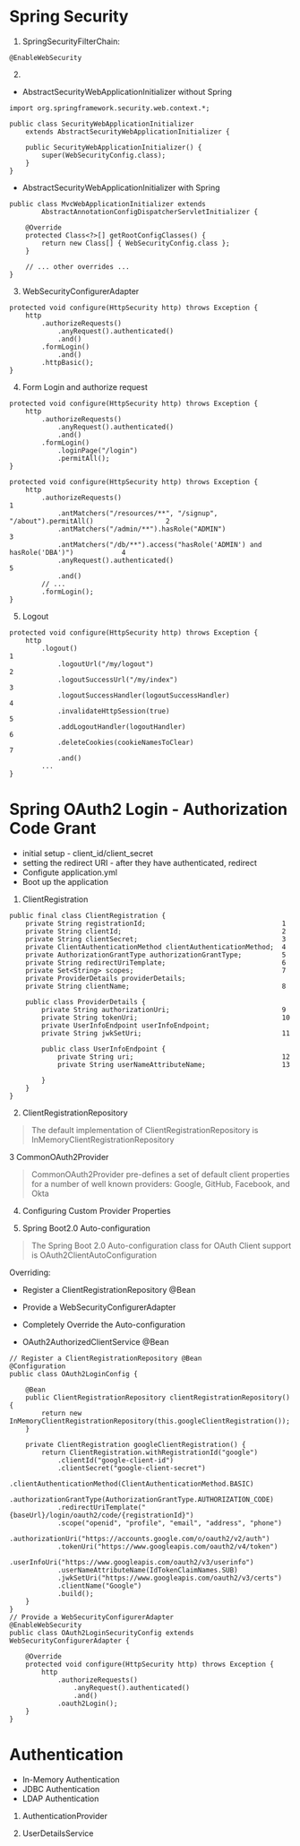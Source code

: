 # Spring Security

1. SpringSecurityFilterChain:
```
@EnableWebSecurity
```

2. 
* AbstractSecurityWebApplicationInitializer without Spring
```
import org.springframework.security.web.context.*;

public class SecurityWebApplicationInitializer
    extends AbstractSecurityWebApplicationInitializer {

    public SecurityWebApplicationInitializer() {
        super(WebSecurityConfig.class);
    }
}
```

* AbstractSecurityWebApplicationInitializer with Spring
```
public class MvcWebApplicationInitializer extends
        AbstractAnnotationConfigDispatcherServletInitializer {

    @Override
    protected Class<?>[] getRootConfigClasses() {
        return new Class[] { WebSecurityConfig.class };
    }

    // ... other overrides ...
}
```

3. WebSecurityConfigurerAdapter
```
protected void configure(HttpSecurity http) throws Exception {
    http
        .authorizeRequests()
            .anyRequest().authenticated()
            .and()
        .formLogin()
            .and()
        .httpBasic();
}
```
4. Form Login and authorize request
```
protected void configure(HttpSecurity http) throws Exception {
    http
        .authorizeRequests()
            .anyRequest().authenticated()
            .and()
        .formLogin()
            .loginPage("/login")
            .permitAll();
}
```

```
protected void configure(HttpSecurity http) throws Exception {
    http
        .authorizeRequests()                                                                1
            .antMatchers("/resources/**", "/signup", "/about").permitAll()                  2
            .antMatchers("/admin/**").hasRole("ADMIN")                                      3
            .antMatchers("/db/**").access("hasRole('ADMIN') and hasRole('DBA')")            4
            .anyRequest().authenticated()                                                   5
            .and()
        // ...
        .formLogin();
}
```
5. Logout
```
protected void configure(HttpSecurity http) throws Exception {
    http
        .logout()                                                                    1
            .logoutUrl("/my/logout")                                                 2
            .logoutSuccessUrl("/my/index")                                           3
            .logoutSuccessHandler(logoutSuccessHandler)                              4
            .invalidateHttpSession(true)                                             5
            .addLogoutHandler(logoutHandler)                                         6
            .deleteCookies(cookieNamesToClear)                                       7
            .and()
        ...
}
```

# Spring OAuth2 Login - Authorization Code Grant
* initial setup - client_id/client_secret
* setting the redirect URI - after they have authenticated, redirect
* Configute application.yml
* Boot up the application

1. ClientRegistration
```
public final class ClientRegistration {
    private String registrationId;                                  1
    private String clientId;                                        2
    private String clientSecret;                                    3
    private ClientAuthenticationMethod clientAuthenticationMethod;  4
    private AuthorizationGrantType authorizationGrantType;          5
    private String redirectUriTemplate;                             6
    private Set<String> scopes;                                     7
    private ProviderDetails providerDetails;
    private String clientName;                                      8

    public class ProviderDetails {
        private String authorizationUri;                            9
        private String tokenUri;                                    10
        private UserInfoEndpoint userInfoEndpoint;
        private String jwkSetUri;                                   11

        public class UserInfoEndpoint {
            private String uri;                                     12
            private String userNameAttributeName;                   13

        }
    }
}
```
2. ClientRegistrationRepository
> The default implementation of ClientRegistrationRepository is InMemoryClientRegistrationRepository

3 CommonOAuth2Provider
> CommonOAuth2Provider pre-defines a set of default client properties for a number of well known providers: Google, GitHub, Facebook, and Okta

4. Configuring Custom Provider Properties

5. Spring Boot2.0 Auto-configuration
> The Spring Boot 2.0 Auto-configuration class for OAuth Client support is OAuth2ClientAutoConfiguration

Overriding:
* Register a ClientRegistrationRepository @Bean
* Provide a WebSecurityConfigurerAdapter
* Completely Override the Auto-configuration

* OAuth2AuthorizedClientService @Bean

```
// Register a ClientRegistrationRepository @Bean
@Configuration
public class OAuth2LoginConfig {

    @Bean
    public ClientRegistrationRepository clientRegistrationRepository() {
        return new InMemoryClientRegistrationRepository(this.googleClientRegistration());
    }

    private ClientRegistration googleClientRegistration() {
        return ClientRegistration.withRegistrationId("google")
            .clientId("google-client-id")
            .clientSecret("google-client-secret")
            .clientAuthenticationMethod(ClientAuthenticationMethod.BASIC)
            .authorizationGrantType(AuthorizationGrantType.AUTHORIZATION_CODE)
            .redirectUriTemplate("{baseUrl}/login/oauth2/code/{registrationId}")
            .scope("openid", "profile", "email", "address", "phone")
            .authorizationUri("https://accounts.google.com/o/oauth2/v2/auth")
            .tokenUri("https://www.googleapis.com/oauth2/v4/token")
            .userInfoUri("https://www.googleapis.com/oauth2/v3/userinfo")
            .userNameAttributeName(IdTokenClaimNames.SUB)
            .jwkSetUri("https://www.googleapis.com/oauth2/v3/certs")
            .clientName("Google")
            .build();
    }
}
// Provide a WebSecurityConfigurerAdapter
@EnableWebSecurity
public class OAuth2LoginSecurityConfig extends WebSecurityConfigurerAdapter {

    @Override
    protected void configure(HttpSecurity http) throws Exception {
        http
            .authorizeRequests()
                .anyRequest().authenticated()
                .and()
            .oauth2Login();
    }
}
```

# Authentication
* In-Memory Authentication
* JDBC Authentication
* LDAP Authentication

1. AuthenticationProvider

2. UserDetailsService